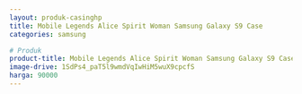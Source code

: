 ```yaml
---
layout: produk-casinghp
title: Mobile Legends Alice Spirit Woman Samsung Galaxy S9 Case
categories: samsung

# Produk
product-title: Mobile Legends Alice Spirit Woman Samsung Galaxy S9 Case
image-drive: 1SdPs4_paT5l9wmdVqIwHiM5wuX9cpcfS
harga: 90000
---
```

